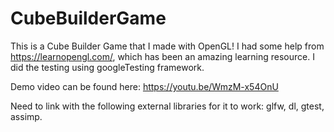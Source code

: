# CubeBuilderGame
This is a Cube Builder Game that I made with OpenGL! I had some help from https://learnopengl.com/, which has been an amazing learning resource. I did the testing using googleTesting framework.

Demo video can be found here:
https://youtu.be/WmzM-x54OnU

Need to link with the following external libraries for it to work: glfw, dl, gtest, assimp.

